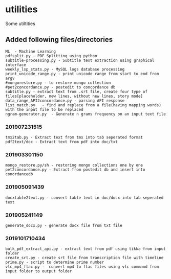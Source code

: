 # utilities
Some utiltities

## Added following files/directories
    ML  - Machine Learning
    pdfsplit.py - PDF Splitting using python
    subtitle-processing.py - Subtitle text extraction using graphical interface
    weekly_lsp_stats.py - MySQL logs database processing
	print_unicode_range.py - print unicode range from start to end from argv
	#mongorestore.py - to restore mongo collection
	#pet2concordance.py - postedit to concordance db
	subtitle.py - extract text from .srt file, create four type of files[placeholder, new lines, without new lines, story mode]
	data_range_API2concordance.py - parsing API response 
	list_match.py	- find and replace from a file(having mapping words) with the input file to be replaced
	ngram-generator.py	- Generate n grams frequency on an input text file

### 201907231515
	tmx2tab.py - Extract text from tmx into tab seperated format
	pdf2text/doc - Extract text from pdf into doc/txt

### 201903301150
	mongo_restore.py/sh - restoring mongo collections one by one
	pet2concordance.py - Extract from postedit db and insert into conordancedb

### 201905091439
	docxtable2text.py - convert table text in doc/docx into tab seperated text 

### 201905241149
	generate_docx.py - generate docx file from txt file


### 2019101710434
	bulk_pdf_extract_api.py - extract text from pdf using tikka from input folder
	create_srt.py - create srt file from transcription file with timeline
	prime.py - script to determine prime number
	vlc_mp4_flac.py -  convert mp4 to flac files using vlc command from input folder to output folder
	
	
